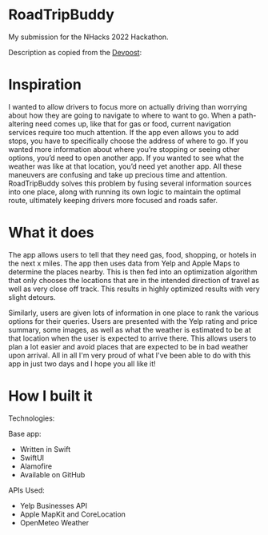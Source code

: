 # RoadTripBuddy
My submission for the NHacks 2022 Hackathon.

Description as copied from the [Devpost](https://devpost.com/software/roadtripbuddy):

# Inspiration

I wanted to allow drivers to focus more on actually driving than worrying about how they are going to navigate to where to want to go. When a path-altering need comes up, like that for gas or food, current navigation services require too much attention. If the app even allows you to add stops, you have to specifically choose the address of where to go. If you wanted more information about where you’re stopping or seeing other options, you’d need to open another app. If you wanted to see what the weather was like at that location, you’d need yet another app. All these maneuvers are confusing and take up precious time and attention. RoadTripBuddy solves this problem by fusing several information sources into one place, along with running its own logic to maintain the optimal route, ultimately keeping drivers more focused and roads safer.

# What it does

The app allows users to tell that they need gas, food, shopping, or hotels in the next x miles. The app then uses data from Yelp and Apple Maps to determine the places nearby. This is then fed into an optimization algorithm that only chooses the locations that are in the intended direction of travel as well as very close off track. This results in highly optimized results with very slight detours.

Similarly, users are given lots of information in one place to rank the various options for their queries. Users are presented with the Yelp rating and price summary, some images, as well as what the weather is estimated to be at that location when the user is expected to arrive there. This allows users to plan a lot easier and avoid places that are expected to be in bad weather upon arrival. All in all I'm very proud of what I've been able to do with this app in just two days and I hope you all like it!

# How I built it

Technologies:

Base app:
 - Written in Swift
  - SwiftUI
  - Alamofire
 - Available on GitHub

APIs Used:
 - Yelp Businesses API 
 - Apple MapKit and CoreLocation 
 - OpenMeteo Weather
